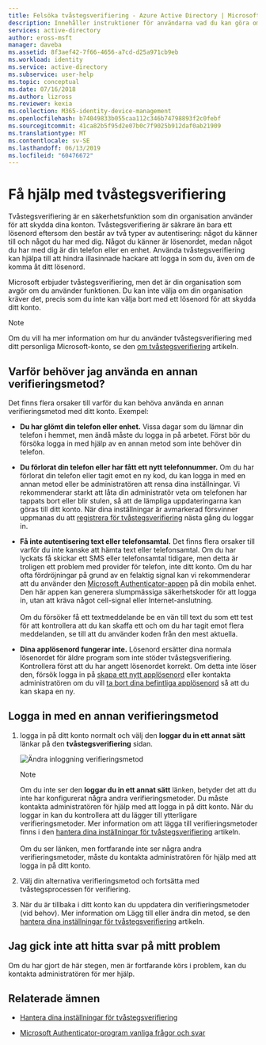 ```yaml
---
title: Felsöka tvåstegsverifiering - Azure Active Directory | Microsoft Docs
description: Innehåller instruktioner för användarna vad du kan göra om de stöter på ett problem med Azure Multi-Factor Authentication och tvåstegsverifiering.
services: active-directory
author: eross-msft
manager: daveba
ms.assetid: 8f3aef42-7f66-4656-a7cd-d25a971cb9eb
ms.workload: identity
ms.service: active-directory
ms.subservice: user-help
ms.topic: conceptual
ms.date: 07/16/2018
ms.author: lizross
ms.reviewer: kexia
ms.collection: M365-identity-device-management
ms.openlocfilehash: b74049833b055caa112c346b74798893f2c0febf
ms.sourcegitcommit: 41ca82b5f95d2e07b0c7f9025b912daf0ab21909
ms.translationtype: MT
ms.contentlocale: sv-SE
ms.lasthandoff: 06/13/2019
ms.locfileid: "60476672"
---
```

# <a name="get-help-with-two-step-verification"></a>Få hjälp med tvåstegsverifiering

Tvåstegsverifiering är en säkerhetsfunktion som din organisation använder för att skydda dina konton. Tvåstegsverifiering är säkrare än bara ett lösenord eftersom den består av två typer av autentisering: något du känner till och något du har med dig. Något du känner är lösenordet, medan något du har med dig är din telefon eller en enhet. Använda tvåstegsverifiering kan hjälpa till att hindra illasinnade hackare att logga in som du, även om de komma åt ditt lösenord.

Microsoft erbjuder tvåstegsverifiering, men det är din organisation som avgör om du använder funktionen. Du kan inte välja om din organisation kräver det, precis som du inte kan välja bort med ett lösenord för att skydda ditt konto.

>[!Note]
>Om du vill ha mer information om hur du använder tvåstegsverifiering med ditt personliga Microsoft-konto, se den [om tvåstegsverifiering](https://support.microsoft.com/help/12408/microsoft-account-about-two-step-verification) artikeln.

## <a name="why-do-i-need-to-use-another-verification-method"></a>Varför behöver jag använda en annan verifieringsmetod?

Det finns flera orsaker till varför du kan behöva använda en annan verifieringsmetod med ditt konto. Exempel:

- **Du har glömt din telefon eller enhet.** Vissa dagar som du lämnar din telefon i hemmet, men ändå måste du logga in på arbetet. Först bör du försöka logga in med hjälp av en annan metod som inte behöver din telefon.

- **Du förlorat din telefon eller har fått ett nytt telefonnummer.** Om du har förlorat din telefon eller tagit emot en ny kod, du kan logga in med en annan metod eller be administratören att rensa dina inställningar. Vi rekommenderar starkt att låta din administratör veta om telefonen har tappats bort eller blir stulen, så att de lämpliga uppdateringarna kan göras till ditt konto. När dina inställningar är avmarkerad försvinner uppmanas du att [registrera för tvåstegsverifiering](multi-factor-authentication-end-user-first-time.md) nästa gång du loggar in.

- **Få inte autentisering text eller telefonsamtal.** Det finns flera orsaker till varför du inte kanske att hämta text eller telefonsamtal. Om du har lyckats få skickar ett SMS eller telefonsamtal tidigare, men detta är troligen ett problem med provider för telefon, inte ditt konto. Om du har ofta fördröjningar på grund av en felaktig signal kan vi rekommenderar att du använder den [Microsoft Authenticator-appen](user-help-auth-app-download-install.md) på din mobila enhet. Den här appen kan generera slumpmässiga säkerhetskoder för att logga in, utan att kräva något cell-signal eller Internet-anslutning.<br><br>Om du försöker få ett textmeddelande be en vän till text du som ett test för att kontrollera att du kan skaffa ett och om du har tagit emot flera meddelanden, se till att du använder koden från den mest aktuella.

- **Dina applösenord fungerar inte.** Lösenord ersätter dina normala lösenordet för äldre program som inte stöder tvåstegsverifiering. Kontrollera först att du har angett lösenordet korrekt. Om detta inte löser den, försök logga in på [skapa ett nytt applösenord](multi-factor-authentication-end-user-app-passwords.md) eller kontakta administratören om du vill [ta bort dina befintliga applösenord](../authentication/howto-mfa-userdevicesettings.md) så att du kan skapa en ny.

## <a name="sign-in-using-another-verification-method"></a>Logga in med en annan verifieringsmetod

1. logga in på ditt konto normalt och välj den **loggar du in ett annat sätt** länkar på den **tvåstegsverifiering** sidan.

    ![Ändra inloggning verifieringsmetod](./media/multi-factor-authentication-end-user-troubleshoot/two-factor-auth-signin-another-way.png)

    >[!Note]
    >Om du inte ser den **loggar du in ett annat sätt** länken, betyder det att du inte har konfigurerat några andra verifieringsmetoder. Du måste kontakta administratören för hjälp med att logga in på ditt konto. När du loggar in kan du kontrollera att du lägger till ytterligare verifieringsmetoder. Mer information om att lägga till verifieringsmetoder finns i den [hantera dina inställningar för tvåstegsverifiering](multi-factor-authentication-end-user-manage-settings.md) artikeln.<br><br>Om du ser länken, men fortfarande inte ser några andra verifieringsmetoder, måste du kontakta administratören för hjälp med att logga in på ditt konto.

2. Välj din alternativa verifieringsmetod och fortsätta med tvåstegsprocessen för verifiering.

3. När du är tillbaka i ditt konto kan du uppdatera din verifieringsmetoder (vid behov). Mer information om Lägg till eller ändra din metod, se den [hantera dina inställningar för tvåstegsverifiering](multi-factor-authentication-end-user-manage-settings.md) artikeln.

## <a name="i-didnt-find-an-answer-to-my-problem"></a>Jag gick inte att hitta svar på mitt problem

Om du har gjort de här stegen, men är fortfarande körs i problem, kan du kontakta administratören för mer hjälp.

## <a name="related-topics"></a>Relaterade ämnen

* [Hantera dina inställningar för tvåstegsverifiering](multi-factor-authentication-end-user-manage-settings.md)

* [Microsoft Authenticator-program vanliga frågor och svar](user-help-auth-app-faq.md)
